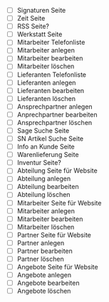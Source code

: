 - [ ] Signaturen Seite
- [ ] Zeit Seite
- [ ] RSS Seite?
- [ ] Werkstatt Seite
- [ ] Mitarbeiter Telefonliste
- [ ] Mitarbeiter anlegen
- [ ] Mitarbeiter bearbeiten
- [ ] Mitarbeiter löschen
- [ ] Lieferanten Telefonliste
- [ ] Lieferanten anlegen
- [ ] Lieferanten bearbeiten
- [ ] Lieferanten löschen
- [ ] Ansprechpartner anlegen
- [ ] Anprechpartner bearbeiten
- [ ] Ansprechpartner löschen
- [ ] Sage Suche Seite
- [ ] SN Artikel Suche Seite
- [ ] Info an Kunde Seite
- [ ] Warenlieferung Seite
- [ ] Inventur Seite?
- [ ] Abteilung Seite für Website
- [ ] Abteilung anlegen
- [ ] Abteilung bearbeiten
- [ ] Abteilung löschen
- [ ] Mitarbeiter Seite für Website
- [ ] Mitarbeiter anlegen
- [ ] Mitarbeiter bearbeiten
- [ ] Mitarbeiter löschen
- [ ] Partner Seite für Website
- [ ] Partner anlegen
- [ ] Partner bearbeiten
- [ ] Partner löschen
- [ ] Angebote Seite für Website
- [ ] Angebote anlegen
- [ ] Angebote bearbeiten
- [ ] Angebote löschen